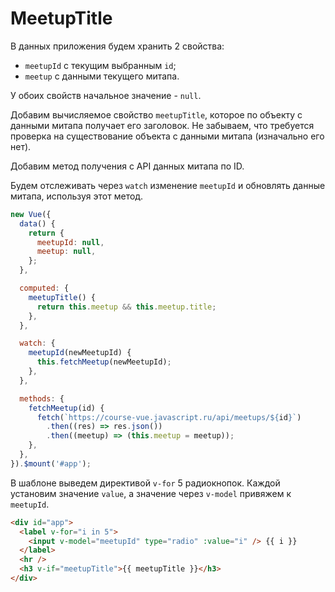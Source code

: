 # MeetupTitle

В данных приложения будем хранить 2 свойства:
- `meetupId` с текущим выбранным `id`;
- `meetup` с данными текущего митапа.

У обоих свойств начальное значение - `null`.

Добавим вычисляемое свойство `meetupTitle`, которое по объекту с данными митапа получает его заголовок. Не забываем, что требуется проверка на существование объекта с данными митапа (изначально его нет).

Добавим метод получения с API данных митапа по ID.

Будем отслеживать через `watch` изменение `meetupId` и обновлять данные митапа, используя этот метод.

```javascript
new Vue({
  data() {
    return {
      meetupId: null,
      meetup: null,
    };
  },

  computed: {
    meetupTitle() {
      return this.meetup && this.meetup.title;
    },
  },

  watch: {
    meetupId(newMeetupId) {
      this.fetchMeetup(newMeetupId);
    },
  },

  methods: {
    fetchMeetup(id) {
      fetch(`https://course-vue.javascript.ru/api/meetups/${id}`)
        .then((res) => res.json())
        .then((meetup) => (this.meetup = meetup));
    },
  },
}).$mount('#app');
```

В шаблоне выведем директивой `v-for` 5 радиокнопок. Каждой установим значение `value`, а значение через `v-model` привяжем к `meetupId`.

```html
<div id="app">
  <label v-for="i in 5">
    <input v-model="meetupId" type="radio" :value="i" /> {{ i }}
  </label>
  <hr />
  <h3 v-if="meetupTitle">{{ meetupTitle }}</h3>
</div>
```
